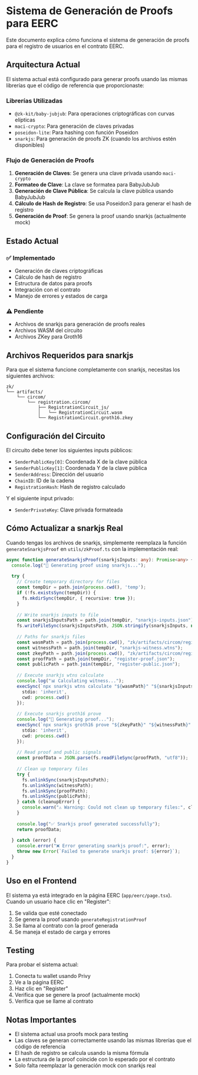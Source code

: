 # Sistema de Generación de Proofs para EERC

Este documento explica cómo funciona el sistema de generación de proofs para el registro de usuarios en el contrato EERC.

## Arquitectura Actual

El sistema actual está configurado para generar proofs usando las mismas librerías que el código de referencia que proporcionaste:

### Librerías Utilizadas

- `@zk-kit/baby-jubjub`: Para operaciones criptográficas con curvas elípticas
- `maci-crypto`: Para generación de claves privadas
- `poseidon-lite`: Para hashing con función Poseidon
- `snarkjs`: Para generación de proofs ZK (cuando los archivos estén disponibles)

### Flujo de Generación de Proofs

1. **Generación de Claves**: Se genera una clave privada usando `maci-crypto`
2. **Formateo de Clave**: La clave se formatea para BabyJubJub
3. **Generación de Clave Pública**: Se calcula la clave pública usando BabyJubJub
4. **Cálculo de Hash de Registro**: Se usa Poseidon3 para generar el hash de registro
5. **Generación de Proof**: Se genera la proof usando snarkjs (actualmente mock)

## Estado Actual

### ✅ Implementado

- Generación de claves criptográficas
- Cálculo de hash de registro
- Estructura de datos para proofs
- Integración con el contrato
- Manejo de errores y estados de carga

### ⚠️ Pendiente

- Archivos de snarkjs para generación de proofs reales
- Archivos WASM del circuito
- Archivos ZKey para Groth16

## Archivos Requeridos para snarkjs

Para que el sistema funcione completamente con snarkjs, necesitas los siguientes archivos:

```
zk/
└── artifacts/
    └── circom/
        └── registration.circom/
            ├── RegistrationCircuit_js/
            │   └── RegistrationCircuit.wasm
            └── RegistrationCircuit.groth16.zkey
```

## Configuración del Circuito

El circuito debe tener los siguientes inputs públicos:
- `SenderPublicKey[0]`: Coordenada X de la clave pública
- `SenderPublicKey[1]`: Coordenada Y de la clave pública  
- `SenderAddress`: Dirección del usuario
- `ChainID`: ID de la cadena
- `RegistrationHash`: Hash de registro calculado

Y el siguiente input privado:
- `SenderPrivateKey`: Clave privada formateada

## Cómo Actualizar a snarkjs Real

Cuando tengas los archivos de snarkjs, simplemente reemplaza la función `generateSnarkjsProof` en `utils/zkProof.ts` con la implementación real:

```typescript
async function generateSnarkjsProof(snarkjsInputs: any): Promise<any> {
  console.log("🔐 Generating proof using snarkjs...");
  
  try {
    // Create temporary directory for files
    const tempDir = path.join(process.cwd(), 'temp');
    if (!fs.existsSync(tempDir)) {
      fs.mkdirSync(tempDir, { recursive: true });
    }
    
    // Write snarkjs inputs to file
    const snarkjsInputsPath = path.join(tempDir, "snarkjs-inputs.json");
    fs.writeFileSync(snarkjsInputsPath, JSON.stringify(snarkjsInputs, null, 2));
    
    // Paths for snarkjs files
    const wasmPath = path.join(process.cwd(), "zk/artifacts/circom/registration.circom/RegistrationCircuit_js/RegistrationCircuit.wasm");
    const witnessPath = path.join(tempDir, "snarkjs-witness.wtns");
    const zkeyPath = path.join(process.cwd(), "zk/artifacts/circom/registration.circom/RegistrationCircuit.groth16.zkey");
    const proofPath = path.join(tempDir, "register-proof.json");
    const publicPath = path.join(tempDir, "register-public.json");
    
    // Execute snarkjs wtns calculate
    console.log("📊 Calculating witness...");
    execSync(`npx snarkjs wtns calculate "${wasmPath}" "${snarkjsInputsPath}" "${witnessPath}"`, { 
      stdio: 'inherit',
      cwd: process.cwd()
    });
    
    // Execute snarkjs groth16 prove
    console.log("🔐 Generating proof...");
    execSync(`npx snarkjs groth16 prove "${zkeyPath}" "${witnessPath}" "${proofPath}" "${publicPath}"`, { 
      stdio: 'inherit',
      cwd: process.cwd()
    });
    
    // Read proof and public signals
    const proofData = JSON.parse(fs.readFileSync(proofPath, "utf8"));
    
    // Clean up temporary files
    try {
      fs.unlinkSync(snarkjsInputsPath);
      fs.unlinkSync(witnessPath);
      fs.unlinkSync(proofPath);
      fs.unlinkSync(publicPath);
    } catch (cleanupError) {
      console.warn("⚠️ Warning: Could not clean up temporary files:", cleanupError);
    }
    
    console.log("✅ Snarkjs proof generated successfully");
    return proofData;
    
  } catch (error) {
    console.error("❌ Error generating snarkjs proof:", error);
    throw new Error(`Failed to generate snarkjs proof: ${error}`);
  }
}
```

## Uso en el Frontend

El sistema ya está integrado en la página EERC (`app/eerc/page.tsx`). Cuando un usuario hace clic en "Register":

1. Se valida que esté conectado
2. Se genera la proof usando `generateRegistrationProof`
3. Se llama al contrato con la proof generada
4. Se maneja el estado de carga y errores

## Testing

Para probar el sistema actual:

1. Conecta tu wallet usando Privy
2. Ve a la página EERC
3. Haz clic en "Register"
4. Verifica que se genere la proof (actualmente mock)
5. Verifica que se llame al contrato

## Notas Importantes

- El sistema actual usa proofs mock para testing
- Las claves se generan correctamente usando las mismas librerías que el código de referencia
- El hash de registro se calcula usando la misma fórmula
- La estructura de la proof coincide con lo esperado por el contrato
- Solo falta reemplazar la generación mock con snarkjs real 